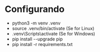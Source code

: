 # Configurando

- python3 -m venv .venv
- source .venv/bin/activate (Se for Linux)
- .venv\Scripts\activate (Se for Windows)
- pip install --upgrade pip
- pip install -r requirements.txt
